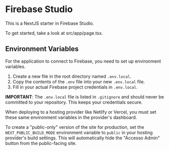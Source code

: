 
# Firebase Studio

This is a NextJS starter in Firebase Studio.

To get started, take a look at src/app/page.tsx.

## Environment Variables

For the application to connect to Firebase, you need to set up environment variables.

1.  Create a new file in the root directory named `.env.local`.
2.  Copy the contents of the `.env` file into your new `.env.local` file.
3.  Fill in your actual Firebase project credentials in `.env.local`.

**IMPORTANT**: The `.env.local` file is listed in `.gitignore` and should never be committed to your repository. This keeps your credentials secure.

When deploying to a hosting provider like Netlify or Vercel, you must set these same environment variables in the provider's dashboard.

To create a "public-only" version of the site for production, set the `NEXT_PUBLIC_BUILD_MODE` environment variable to `public` in your hosting provider's build settings. This will automatically hide the "Accesso Admin" button from the public-facing site.

